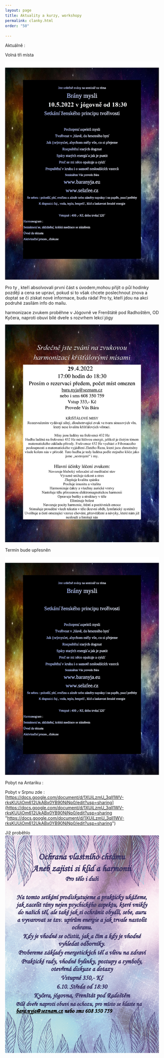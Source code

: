 ```yaml
---
layout: page
title: Aktuality a kurzy, workshopy
permalink: clanky.html
order: "50"

---
```

Aktuálně :

Volná tři místa

![](/uploads/page0001-1.jpg)

Pro ty , kteří absolvovali první část s úvodem,mohou přijít o půl hodinky později a cena se upraví, pokud si to však chcete poslechnout znova a doptat se či získat nové informace, budu ráda! Pro ty, kteří jdou na akci podruhé zasílám info do mailu.

harmonizace zvukem proběhne v Jógovně ve Frenštátě pod Radhoštěm, OD Kyčera, naproti obuvi bílé dveře s rozvrhem lekcí jógy

![](/uploads/srdecne-jste-zvani-na-zvukovou-harmonizaci-kristalovymi-misami-novy-term_1.jpg)

Termín bude upřesněn

![](/uploads/page0001.jpg)

Pobyt na Antariku :

Pobyt v Srpnu zde : [https://docs.google.com/document/d/1XUiLzmU_3qll1WV-rksKUUjOm612UkABx0YB90NjNp0/edit?usp=sharing](https://docs.google.com/document/d/1XUiLzmU_3qll1WV-rksKUUjOm612UkABx0YB90NjNp0/edit?usp=sharing "https://docs.google.com/document/d/1XUiLzmU_3qll1WV-rksKUUjOm612UkABx0YB90NjNp0/edit?usp=sharing")

Již proběhlo  
![](/uploads/ochrana-vlastniho-chramu-page0001-1.jpg)